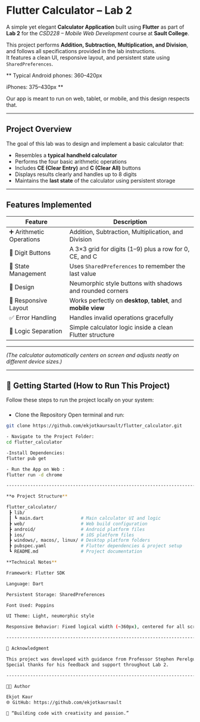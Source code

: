 #  Flutter Calculator – Lab 2

A simple yet elegant **Calculator Application** built using **Flutter** as part of **Lab 2** for the *CSD228 – Mobile Web Development* course at **Sault College**.

This project performs **Addition, Subtraction, Multiplication, and Division**, and follows all specifications provided in the lab instructions.  
It features a clean UI, responsive layout, and persistent state using `SharedPreferences`.

** Typical Android phones: 360–420px

iPhones: 375–430px **


Our app is meant to run on web, tablet, or mobile, and this design respects that.

---

##  Project Overview

The goal of this lab was to design and implement a basic calculator that:
- Resembles a **typical handheld calculator**
- Performs the four basic arithmetic operations
- Includes **CE (Clear Entry)** and **C (Clear All)** buttons
- Displays results clearly and handles up to 8 digits
- Maintains the **last state** of the calculator using persistent storage

---

##  Features Implemented

| Feature | Description |
|----------|-------------|
| ➕ Arithmetic Operations | Addition, Subtraction, Multiplication, and Division |
| 🔢 Digit Buttons | A 3×3 grid for digits (1–9) plus a row for 0, CE, and C |
| 💾 State Management | Uses `SharedPreferences` to remember the last value |
| 🎨 Design | Neumorphic style buttons with shadows and rounded corners |
| 📱 Responsive Layout | Works perfectly on **desktop**, **tablet**, and **mobile view** |
| ✅ Error Handling | Handles invalid operations gracefully |
| 🧠 Logic Separation | Simple calculator logic inside a clean Flutter structure |

---

*(The calculator automatically centers on screen and adjusts neatly on different device sizes.)*

---

## 🧭 Getting Started (How to Run This Project)

Follow these steps to run the project locally on your system:

###
- Clone the Repository
Open terminal and run:
```bash
git clone https://github.com/ekjotkaursault/flutter_calculator.git

- Navigate to the Project Folder:
cd flutter_calculator

-Install Dependencies:
flutter pub get

- Run the App on Web :
flutter run -d chrome

-----------------------------------------------------------------------------------------------

**⚙️ Project Structure**

flutter_calculator/
 ┣ lib/
 ┃ ┗ main.dart              # Main calculator UI and logic
 ┣ web/                     # Web build configuration
 ┣ android/                 # Android platform files
 ┣ ios/                     # iOS platform files
 ┣ windows/, macos/, linux/ # Desktop platform folders
 ┣ pubspec.yaml             # Flutter dependencies & project setup
 ┗ README.md                # Project documentation

**Technical Notes**

Framework: Flutter SDK

Language: Dart

Persistent Storage: SharedPreferences

Font Used: Poppins

UI Theme: Light, neumorphic style

Responsive Behavior: Fixed logical width (~360px), centered for all screens

------------------------------------------------------------------------------------------------------------------------------------

💬 Acknowledgment

This project was developed with guidance from Professor Stephen Perelgut.
Special thanks for his feedback and support throughout Lab 2.

------------------------------------------------------------------------------------------------------------------------------------

👩‍💻 Author

Ekjot Kaur
🌐 GitHub: https://github.com/ekjotkaursault 

💬 “Building code with creativity and passion.”





